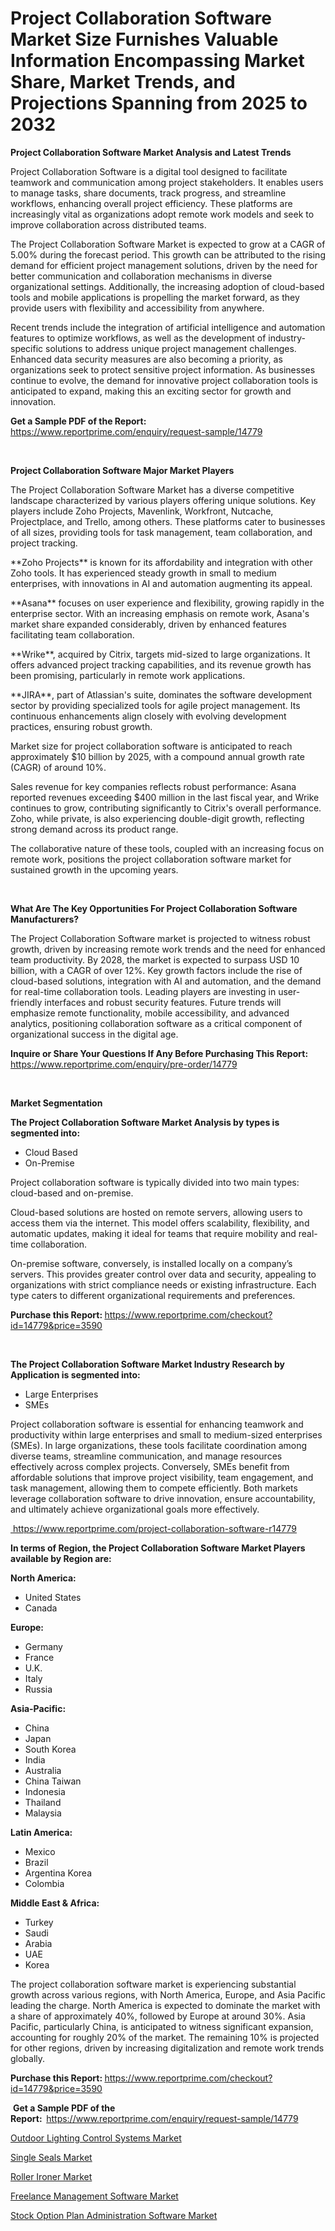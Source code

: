 <p><h1>Project Collaboration Software Market Size Furnishes Valuable Information Encompassing Market Share, Market Trends, and Projections Spanning from 2025 to 2032</h1></p><p><strong>Project Collaboration Software Market Analysis and Latest Trends</strong></p>
<p><p>Project Collaboration Software is a digital tool designed to facilitate teamwork and communication among project stakeholders. It enables users to manage tasks, share documents, track progress, and streamline workflows, enhancing overall project efficiency. These platforms are increasingly vital as organizations adopt remote work models and seek to improve collaboration across distributed teams.</p><p>The Project Collaboration Software Market is expected to grow at a CAGR of 5.00% during the forecast period. This growth can be attributed to the rising demand for efficient project management solutions, driven by the need for better communication and collaboration mechanisms in diverse organizational settings. Additionally, the increasing adoption of cloud-based tools and mobile applications is propelling the market forward, as they provide users with flexibility and accessibility from anywhere.</p><p>Recent trends include the integration of artificial intelligence and automation features to optimize workflows, as well as the development of industry-specific solutions to address unique project management challenges. Enhanced data security measures are also becoming a priority, as organizations seek to protect sensitive project information. As businesses continue to evolve, the demand for innovative project collaboration tools is anticipated to expand, making this an exciting sector for growth and innovation.</p></p>
<p><strong>Get a Sample PDF of the Report:&nbsp;</strong> <a href="https://www.reportprime.com/enquiry/request-sample/14779?utm_campaign=2647&utm_medium=2&utm_source=Github&utm_content=ia&utm_term=20032025&utm_id=project-collaboration-software">https://www.reportprime.com/enquiry/request-sample/14779</a></p>
<p>&nbsp;</p>
<p><strong>Project Collaboration Software Major Market Players</strong></p>
<p><p>The Project Collaboration Software Market has a diverse competitive landscape characterized by various players offering unique solutions. Key players include Zoho Projects, Mavenlink, Workfront, Nutcache, Projectplace, and Trello, among others. These platforms cater to businesses of all sizes, providing tools for task management, team collaboration, and project tracking.</p><p>**Zoho Projects** is known for its affordability and integration with other Zoho tools. It has experienced steady growth in small to medium enterprises, with innovations in AI and automation augmenting its appeal. </p><p>**Asana** focuses on user experience and flexibility, growing rapidly in the enterprise sector. With an increasing emphasis on remote work, Asana's market share expanded considerably, driven by enhanced features facilitating team collaboration.</p><p>**Wrike**, acquired by Citrix, targets mid-sized to large organizations. It offers advanced project tracking capabilities, and its revenue growth has been promising, particularly in remote work applications.</p><p>**JIRA**, part of Atlassian's suite, dominates the software development sector by providing specialized tools for agile project management. Its continuous enhancements align closely with evolving development practices, ensuring robust growth.</p><p>Market size for project collaboration software is anticipated to reach approximately $10 billion by 2025, with a compound annual growth rate (CAGR) of around 10%. </p><p>Sales revenue for key companies reflects robust performance: Asana reported revenues exceeding $400 million in the last fiscal year, and Wrike continues to grow, contributing significantly to Citrix's overall performance. Zoho, while private, is also experiencing double-digit growth, reflecting strong demand across its product range.</p><p>The collaborative nature of these tools, coupled with an increasing focus on remote work, positions the project collaboration software market for sustained growth in the upcoming years.</p></p>
<p>&nbsp;</p>
<p><strong>What Are The Key Opportunities For Project Collaboration Software Manufacturers?</strong></p>
<p><p>The Project Collaboration Software market is projected to witness robust growth, driven by increasing remote work trends and the need for enhanced team productivity. By 2028, the market is expected to surpass USD 10 billion, with a CAGR of over 12%. Key growth factors include the rise of cloud-based solutions, integration with AI and automation, and the demand for real-time collaboration tools. Leading players are investing in user-friendly interfaces and robust security features. Future trends will emphasize remote functionality, mobile accessibility, and advanced analytics, positioning collaboration software as a critical component of organizational success in the digital age.</p></p>
<p><strong>Inquire or Share Your Questions If Any Before Purchasing This Report:</strong> <a href="https://www.reportprime.com/enquiry/pre-order/14779?utm_campaign=2647&utm_medium=2&utm_source=Github&utm_content=ia&utm_term=20032025&utm_id=project-collaboration-software">https://www.reportprime.com/enquiry/pre-order/14779</a></p>
<p>&nbsp;</p>
<p><strong>Market Segmentation</strong></p>
<p><strong>The Project Collaboration Software Market Analysis by types is segmented into:</strong></p>
<p><ul><li>Cloud Based</li><li>On-Premise</li></ul></p>
<p><p>Project collaboration software is typically divided into two main types: cloud-based and on-premise. </p><p>Cloud-based solutions are hosted on remote servers, allowing users to access them via the internet. This model offers scalability, flexibility, and automatic updates, making it ideal for teams that require mobility and real-time collaboration.</p><p>On-premise software, conversely, is installed locally on a company’s servers. This provides greater control over data and security, appealing to organizations with strict compliance needs or existing infrastructure. Each type caters to different organizational requirements and preferences.</p></p>
<p><strong>Purchase this Report:&nbsp;</strong><a href="https://www.reportprime.com/checkout?id=14779&price=3590&utm_campaign=2647&utm_medium=2&utm_source=Github&utm_content=ia&utm_term=20032025&utm_id=project-collaboration-software">https://www.reportprime.com/checkout?id=14779&price=3590</a></p>
<p>&nbsp;</p>
<p><strong>The Project Collaboration Software Market Industry Research by Application is segmented into:</strong></p>
<p><ul><li>Large Enterprises</li><li>SMEs</li></ul></p>
<p><p>Project collaboration software is essential for enhancing teamwork and productivity within large enterprises and small to medium-sized enterprises (SMEs). In large organizations, these tools facilitate coordination among diverse teams, streamline communication, and manage resources effectively across complex projects. Conversely, SMEs benefit from affordable solutions that improve project visibility, team engagement, and task management, allowing them to compete efficiently. Both markets leverage collaboration software to drive innovation, ensure accountability, and ultimately achieve organizational goals more effectively.</p></p>
<p><a href="https://www.reportprime.com/project-collaboration-software-r14779?utm_campaign=2647&utm_medium=2&utm_source=Github&utm_content=ia&utm_term=20032025&utm_id=project-collaboration-software">&nbsp;https://www.reportprime.com/project-collaboration-software-r14779</a></p>
<p><strong>In terms of Region, the Project Collaboration Software Market Players available by Region are:</strong></p>
<p>
    <p> <strong> North America: </strong>
        <ul>
            <li>United States</li>
            <li>Canada</li>
        </ul>
        </p> 
    <p> <strong> Europe: </strong>
        <ul>
            <li>Germany</li>
            <li>France</li>
            <li>U.K.</li>
            <li>Italy</li>
            <li>Russia</li>
        </ul>
        </p> 
    <p> <strong> Asia-Pacific: </strong>
        <ul>
            <li>China</li>
            <li>Japan</li>
            <li>South Korea</li>
            <li>India</li>
            <li>Australia</li>
            <li>China Taiwan</li>
            <li>Indonesia</li>
            <li>Thailand</li>
            <li>Malaysia</li>
        </ul>
        </p> 
    <p> <strong> Latin America: </strong>
        <ul>
            <li>Mexico</li>
            <li>Brazil</li>
            <li>Argentina Korea</li>
            <li>Colombia</li>
        </ul>
        </p> 
    <p> <strong> Middle East & Africa: </strong>
        <ul>
            <li>Turkey</li>
            <li>Saudi</li>
            <li>Arabia</li>
            <li>UAE</li>
            <li>Korea</li>
        </ul>
    </p>
    </p>
<p><p>The project collaboration software market is experiencing substantial growth across various regions, with North America, Europe, and Asia Pacific leading the charge. North America is expected to dominate the market with a share of approximately 40%, followed by Europe at around 30%. Asia Pacific, particularly China, is anticipated to witness significant expansion, accounting for roughly 20% of the market. The remaining 10% is projected for other regions, driven by increasing digitalization and remote work trends globally.</p></p>
<p><strong>Purchase this Report: </strong><a href="https://www.reportprime.com/checkout?id=14779&price=3590&utm_campaign=2647&utm_medium=2&utm_source=Github&utm_content=ia&utm_term=20032025&utm_id=project-collaboration-software">https://www.reportprime.com/checkout?id=14779&price=3590</a></p>
<p>&nbsp;<strong>Get a Sample PDF of the Report:&nbsp;&nbsp;</strong><a href="https://www.reportprime.com/enquiry/request-sample/14779?utm_campaign=2647&utm_medium=2&utm_source=Github&utm_content=ia&utm_term=20032025&utm_id=project-collaboration-software">https://www.reportprime.com/enquiry/request-sample/14779</a></p>
<p><strong></strong></p>
<p><p><a href="https://www.linkedin.com/pulse/in-depth-analysis-global-outdoor-lighting-control-systems-market-cdlee?utm_campaign=2647&utm_medium=2&utm_source=Github&utm_content=ia&utm_term=20032025&utm_id=project-collaboration-software">Outdoor Lighting Control Systems Market</a></p><p><a href="https://www.linkedin.com/pulse/whats-driving-single-seals-market-boom-key-growth-drivers-d8uje?utm_campaign=2647&utm_medium=2&utm_source=Github&utm_content=ia&utm_term=20032025&utm_id=project-collaboration-software">Single Seals Market</a></p><p><a href="https://www.linkedin.com/pulse/global-roller-ironer-market-trends-insights-growth-opportunities-fzsie?utm_campaign=2647&utm_medium=2&utm_source=Github&utm_content=ia&utm_term=20032025&utm_id=project-collaboration-software">Roller Ironer Market</a></p><p><a href="https://github.com/klindsey95/Market-Research-Report-List-1/blob/main/freelance-management-software-market.md?utm_campaign=2647&utm_medium=2&utm_source=Github&utm_content=ia&utm_term=20032025&utm_id=project-collaboration-software">Freelance Management Software Market</a></p><p><a href="https://github.com/boitafbg/Market-Research-Report-List-1/blob/main/stock-option-plan-administration-software-market.md?utm_campaign=2647&utm_medium=2&utm_source=Github&utm_content=ia&utm_term=20032025&utm_id=project-collaboration-software">Stock Option Plan Administration Software Market</a></p></p>